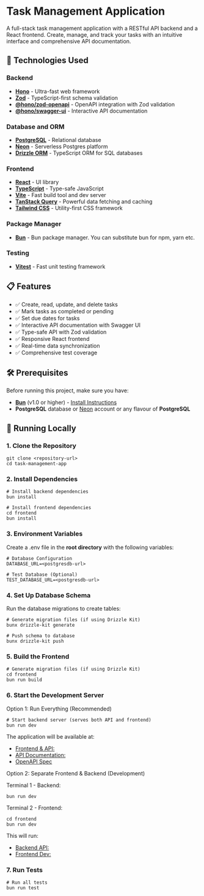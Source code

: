 # Task Management Application

A full-stack task management application with a RESTful API backend and a React frontend. Create, manage, and track your tasks with an intuitive interface and comprehensive API documentation.

## 🚀 Technologies Used

### Backend

- [**Hono**](https://hono.dev/) - Ultra-fast web framework
- [**Zod**](https://zod.dev/) - TypeScript-first schema validation
- [**@hono/zod-openapi**](https://github.com/honojs/middleware/tree/main/packages/zod-openapi) - OpenAPI integration with Zod validation
- [**@hono/swagger-ui**](https://github.com/honojs/middleware/tree/main/packages/swagger-ui) - Interactive API documentation

### Database and ORM

- [**PostgreSQL**](https://www.postgresql.org/) - Relational database
- [**Neon**](https://neon.tech/) - Serverless Postgres platform
- [**Drizzle ORM**](https://orm.drizzle.team/) - TypeScript ORM for SQL databases

### Frontend

- [**React**](https://react.dev/) - UI library
- [**TypeScript**](https://www.typescriptlang.org/) - Type-safe JavaScript
- [**Vite**](https://vitejs.dev/) - Fast build tool and dev server
- [**TanStack Query**](https://tanstack.com/query) - Powerful data fetching and caching
- [**Tailwind CSS**](https://tailwindcss.com/) - Utility-first CSS framework

### Package Manager

- [**Bun**](https://bun.com/package-manager) - Bun package manager.
  You can substitute bun for npm, yarn etc.

### Testing

- [**Vitest**](https://vitest.dev/) - Fast unit testing framework

## 📋 Features

- ✅ Create, read, update, and delete tasks
- ✅ Mark tasks as completed or pending
- ✅ Set due dates for tasks
- ✅ Interactive API documentation with Swagger UI
- ✅ Type-safe API with Zod validation
- ✅ Responsive React frontend
- ✅ Real-time data synchronization
- ✅ Comprehensive test coverage

## 🛠️ Prerequisites

Before running this project, make sure you have:

- [**Bun**](https://bun.sh/) (v1.0 or higher) - [Install Instructions](https://bun.sh/docs/installation)
- **PostgreSQL** database or [Neon](https://neon.tech/) account or any flavour of **PostgreSQL**

## 🏃 Running Locally

### 1. Clone the Repository

```
git clone <repository-url>
cd task-management-app
```

### 2. Install Dependencies

```
# Install backend dependencies
bun install

# Install frontend dependencies
cd frontend
bun install
```

### 3. Environment Variables

Create a .env file in the **root directory** with the following variables:

```
# Database Configuration
DATABASE_URL=<postgresdb-url>

# Test Database (Optional)
TEST_DATABASE_URL=<postgresdb-url>
```

### 4. Set Up Database Schema

Run the database migrations to create tables:

```
# Generate migration files (if using Drizzle Kit)
bunx drizzle-kit generate

# Push schema to database
bunx drizzle-kit push
```

### 5. Build the Frontend

```
# Generate migration files (if using Drizzle Kit)
cd frontend
bun run build
```

### 6. Start the Development Server

Option 1: Run Everything (Recommended)

```
# Start backend server (serves both API and frontend)
bun run dev
```

The application will be available at:

- [Frontend & API:](http://localhost:3000)
- [API Documentation:](http://localhost:3000/docs)
- [OpenAPI Spec](http://localhost:3000/api/doc)

Option 2: Separate Frontend & Backend (Development)

Terminal 1 - Backend:

```
bun run dev
```

Terminal 2 - Frontend:

```
cd frontend
bun run dev
```

This will run:

- [Backend API:](http://localhost:3000)
- [Frontend Dev:](http://localhost:5173)

### 7. Run Tests

```
# Run all tests
bun run test
```
